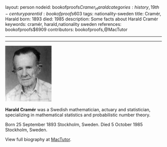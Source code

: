 layout: person
nodeid: bookofproofs$Cramer_Harald
categories: history,19th-century
parentid: bookofproofs$603
tags: nationality-sweden
title: Cramér, Harald
born: 1893
died: 1985
description: Some facts about Harald Cramér
keywords: cramér, harald,nationality sweden
references: bookofproofs$6909
contributors: bookofproofs,@MacTutor

---


---

![Cramer_Harald.jpg](https://github.com/bookofproofs/bookofproofs.github.io/blob/main/_sources/_assets/images/portraits/Cramer_Harald.jpg?raw=true)

**Harald Cramér** was a Swedish mathematician, actuary and statistician, specializing in mathematical statistics and probabilistic number theory.

Born 25 September 1893 Stockholm, Sweden. Died 5 October 1985 Stockholm, Sweden.


View full biography at [MacTutor](https://mathshistory.st-andrews.ac.uk/Biographies/Cramer_Harald/).